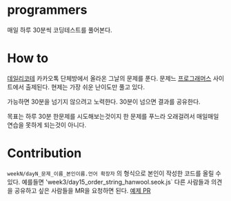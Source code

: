 # programmers
매일 하루 30분씩 코딩테스트를 풀어본다.

# How to 
[데일리코테](https://open.kakao.com/o/gbkSOWYc) 카카오톡 단체방에서 올라온 그날의 문제를 푼다. 문제느 [프로그래머스](https://programmers.co.kr/) 사이트에서 출제된다. 현제는 가장 쉬운 난이도만 풀고 있다.

가능하면 30분을 넘기지 않으려고 노력한다. 30분이 넘으면 결과를 공유한다.

목표는 하루 30분 한문제를 시도해보는것이지 한 문제를 푸느라 오래걸려서 매일매일 연습을 못하게 되는것이 아니다.


# Contribution
`weekN/dayN_문제_이름_본인이름.언어 확장자` 의 형식으로 본인이 작성한 코드를 올릴 수 있다. 예를들면 'week3/day15_order_string_hanwool.seok.js` 다른 사람들과 의견을 공유하고 싶은 사람들을 MR을 요청하면 된다. [예제 PR](https://github.com/daily-coding-test/programmers/pull/20)
